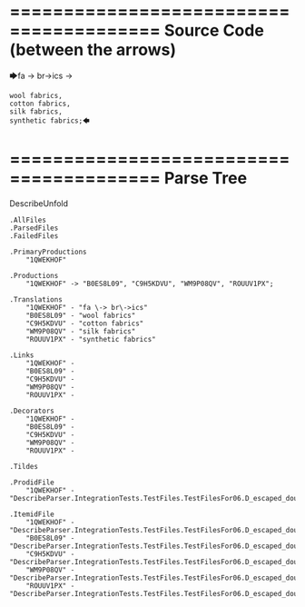========================================
Source Code (between the arrows)
========================================

🡆fa \-> br\->ics ->

    wool fabrics,
    cotton fabrics,
    silk fabrics,
    synthetic fabrics;🡄

========================================
Parse Tree
========================================
DescribeUnfold

    .AllFiles
    .ParsedFiles
    .FailedFiles

    .PrimaryProductions
        "1QWEKHOF" 

    .Productions
        "1QWEKHOF" -> "B0ES8L09", "C9H5KDVU", "WM9P08QV", "ROUUV1PX";

    .Translations
        "1QWEKHOF" - "fa \-> br\->ics"
        "B0ES8L09" - "wool fabrics"
        "C9H5KDVU" - "cotton fabrics"
        "WM9P08QV" - "silk fabrics"
        "ROUUV1PX" - "synthetic fabrics"

    .Links
        "1QWEKHOF" - 
        "B0ES8L09" - 
        "C9H5KDVU" - 
        "WM9P08QV" - 
        "ROUUV1PX" - 

    .Decorators
        "1QWEKHOF" - 
        "B0ES8L09" - 
        "C9H5KDVU" - 
        "WM9P08QV" - 
        "ROUUV1PX" - 

    .Tildes

    .ProdidFile
        "1QWEKHOF" - "DescribeParser.IntegrationTests.TestFiles.TestFilesFor06.D_escaped_double_characters1.ds"

    .ItemidFile
        "1QWEKHOF" - "DescribeParser.IntegrationTests.TestFiles.TestFilesFor06.D_escaped_double_characters1.ds"
        "B0ES8L09" - "DescribeParser.IntegrationTests.TestFiles.TestFilesFor06.D_escaped_double_characters1.ds"
        "C9H5KDVU" - "DescribeParser.IntegrationTests.TestFiles.TestFilesFor06.D_escaped_double_characters1.ds"
        "WM9P08QV" - "DescribeParser.IntegrationTests.TestFiles.TestFilesFor06.D_escaped_double_characters1.ds"
        "ROUUV1PX" - "DescribeParser.IntegrationTests.TestFiles.TestFilesFor06.D_escaped_double_characters1.ds"

